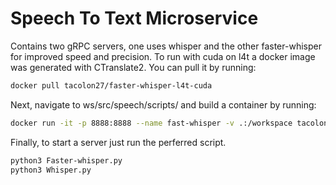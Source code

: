 # Speech To Text Microservice

Contains two gRPC servers, one uses whisper and the other faster-whisper for improved speed and precision. To run with cuda on l4t a docker image was generated with CTranslate2. You can pull it by running:

```bash
docker pull tacolon27/faster-whisper-l4t-cuda
```

Next, navigate to ws/src/speech/scripts/ and build a container by running:

```bash
docker run -it -p 8888:8888 --name fast-whisper -v .:/workspace tacolon27/faster-whisper-l4t-cuda
```

Finally, to start a server just run the perferred script.

```bash
python3 Faster-whisper.py
python3 Whisper.py
```